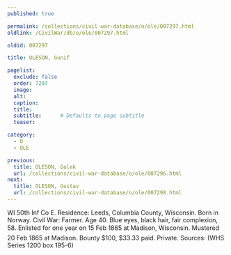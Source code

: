 ```yaml
---
published: true

permalink: /collections/civil-war-database/o/ole/007297.html
oldlink: /CivilWar/db/o/ole/007297.html

oldid: 007297

title: OLESON, Gunif

pagelist:
  exclude: false
  order: 7297
  image: 
  alt:
  caption:
  title:
  subtitle:      # Defaults to page subtitle
  teaser:

category: 
  - O 
  - OLE

previous:
  title: OLESON, Golek
  url: /collections/civil-war-database/o/ole/007296.html  
next:
  title: OLESON, Gustav
  url: /collections/civil-war-database/o/ole/007298.html   
---
```

WI 50th Inf Co E. Residence: Leeds, Columbia County, Wisconsin. Born in Norway. Civil War: Farmer. Age 40. Blue eyes, black hair, fair complexion, 5&#146;8&#148;. Enlisted for one year on 15 Feb 1865 at Madison, Wisconsin. Mustered 20 Feb 1865 at Madison. Bounty $100, $33.33 paid. Private. Sources: (WHS Series 1200 box 195-6)